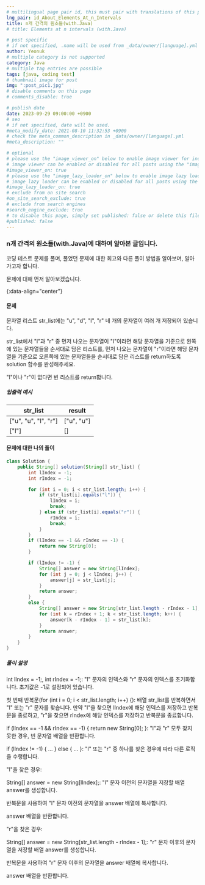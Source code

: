 ```yaml
---
# multilingual page pair id, this must pair with translations of this page. (This name must be unique)
lng_pair: id_About_Elements_At_n_Intervals
title: n개 간격의 원소들(with.Java)
# title: Elements at n intervals (with.Java)

# post specific
# if not specified, .name will be used from _data/owner/[language].yml
author: Yeonuk
# multiple category is not supported
category: Java
# multiple tag entries are possible
tags: [java, coding test]
# thumbnail image for post
img: ":post_pic1.jpg"
# disable comments on this page
# comments_disable: true

# publish date
date: 2023-09-29 09:00:00 +0900
# seo
# if not specified, date will be used.
#meta_modify_date: 2021-08-10 11:32:53 +0900
# check the meta_common_description in _data/owner/[language].yml
#meta_description: ""

# optional
# please use the "image_viewer_on" below to enable image viewer for individual pages or posts (_posts/ or [language]/_posts folders).
# image viewer can be enabled or disabled for all posts using the "image_viewer_posts: true" setting in _data/conf/main.yml.
#image_viewer_on: true
# please use the "image_lazy_loader_on" below to enable image lazy loader for individual pages or posts (_posts/ or [language]/_posts folders).
# image lazy loader can be enabled or disabled for all posts using the "image_lazy_loader_posts: true" setting in _data/conf/main.yml.
#image_lazy_loader_on: true
# exclude from on site search
#on_site_search_exclude: true
# exclude from search engines
#search_engine_exclude: true
# to disable this page, simply set published: false or delete this file
#published: false
---
```


<!-- outline-start -->

### n개 간격의 원소들(with.Java)에 대하여 알아본 글입니다.

코딩 테스트 문제를 풀며, 풀었던 문제에 대한 회고와 다른 풀이 방법을 알아보며, 알아가고자 합니다.

문제에 대해 먼저 알아보겠습니다.

{:data-align="center"}

<!-- outline-end -->

#### 문제

문자열 리스트 str_list에는 "u", "d", "l", "r" 네 개의 문자열이 여러 개 저장되어 있습니다.

str_list에서 "l"과 "r" 중 먼저 나오는 문자열이 "l"이라면 해당 문자열을 기준으로 왼쪽에 있는 문자열들을 순서대로 담은 리스트를, 먼저 나오는 문자열이 "r"이라면 해당 문자열을 기준으로 오른쪽에 있는 문자열들을 순서대로 담은 리스트를 return하도록 solution 함수를 완성해주세요.

"l"이나 "r"이 없다면 빈 리스트를 return합니다.

##### 입출력 예시

| str_list             | result     |
| -------------------- | ---------- |
| ["u", "u", "l", "r"] | ["u", "u"] |
| ["l"]                | []         |

<!-- | start_num | end_num | result |
| --------- | ------- | ------ |
| 10        | 3       | 0      | -->

#### 문제에 대한 나의 풀이

```java
class Solution {
    public String[] solution(String[] str_list) {
        int lIndex = -1;
        int rIndex = -1;

        for (int i = 0; i < str_list.length; i++) {
            if (str_list[i].equals("l")) {
                lIndex = i;
                break;
            } else if (str_list[i].equals("r")) {
                rIndex = i;
                break;
            }
        }
        if (lIndex == -1 && rIndex == -1) {
            return new String[0];
        }

        if (lIndex != -1) {
            String[] answer = new String[lIndex];
            for (int j = 0; j < lIndex; j++) {
                answer[j] = str_list[j];
            }
            return answer;
        }
        else {
            String[] answer = new String[str_list.length - rIndex - 1];
            for (int k = rIndex + 1; k < str_list.length; k++) {
                answer[k - rIndex - 1] = str_list[k];
            }
            return answer;
        }
    }
}
```

##### 풀이 설명

int lIndex = -1;, int rIndex = -1;: "l" 문자의 인덱스와 "r" 문자의 인덱스를 초기화합니다. 초기값은 -1로 설정되어 있습니다.

첫 번째 반복문(for (int i = 0; i < str_list.length; i++) {): 배열 str_list를 반복하면서 "l" 또는 "r" 문자를 찾습니다. 만약 "l"을 찾으면 lIndex에 해당 인덱스를 저장하고 반복문을 종료하고, "r"을 찾으면 rIndex에 해당 인덱스를 저장하고 반복문을 종료합니다.

if (lIndex == -1 && rIndex == -1) { return new String[0]; }: "l"과 "r" 모두 찾지 못한 경우, 빈 문자열 배열을 반환합니다.

if (lIndex != -1) { ... } else { ... }: "l" 또는 "r" 중 하나를 찾은 경우에 따라 다른 로직을 수행합니다.

"l"을 찾은 경우:

String[] answer = new String[lIndex];: "l" 문자 이전의 문자열을 저장할 배열 answer를 생성합니다.

반복문을 사용하여 "l" 문자 이전의 문자열을 answer 배열에 복사합니다.

answer 배열을 반환합니다.

"r"을 찾은 경우:

String[] answer = new String[str_list.length - rIndex - 1];: "r" 문자 이후의 문자열을 저장할 배열 answer를 생성합니다.

반복문을 사용하여 "r" 문자 이후의 문자열을 answer 배열에 복사합니다.

answer 배열을 반환합니다.

